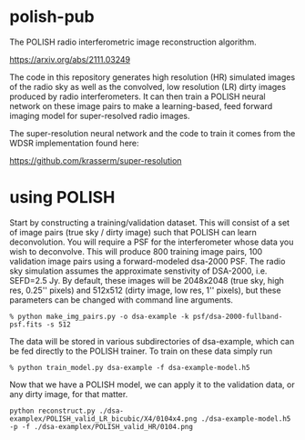 # polish-pub

The POLISH radio interferometric image reconstruction algorithm. 

https://arxiv.org/abs/2111.03249

The code in this repository generates high resolution (HR) simulated images of the radio sky as well as the convolved, low resolution (LR) dirty images produced by radio interferometers. It can then train a POLISH neural network on these image pairs to make a learning-based, feed forward imaging model for super-resolved radio images. 

The super-resolution neural network and the code to train it comes from the WDSR implementation found here:

https://github.com/krasserm/super-resolution

# using POLISH

Start by constructing a training/validation dataset. This will consist of a set of image pairs (true sky / dirty image) such that POLISH can learn deconvolution. You will require a PSF for the interferometer whose data you wish to deconvolve. This will produce 800 training image pairs, 100 validation image pairs using a forward-modeled dsa-2000 PSF. The radio sky simulation assumes the approximate senstivity of DSA-2000, i.e. SEFD=2.5 Jy. By default, these images will be 2048x2048 (true sky, high res, 0.25'' pixels) and 512x512 (dirty image, low res, 1'' pixels), but these parameters can be changed with command line arguments.
```
% python make_img_pairs.py -o dsa-example -k psf/dsa-2000-fullband-psf.fits -s 512
```
The data will be stored in various subdirectories of dsa-example, which can be fed directly to the POLISH trainer. To train on these data simply run
```
% python train_model.py dsa-example -f dsa-example-model.h5 
```
Now that we have a POLISH model, we can apply it to the validation data, or any dirty image, for that matter.
```
python reconstruct.py ./dsa-examplex/POLISH_valid_LR_bicubic/X4/0104x4.png ./dsa-example-model.h5 -p -f ./dsa-examplex/POLISH_valid_HR/0104.png
```
